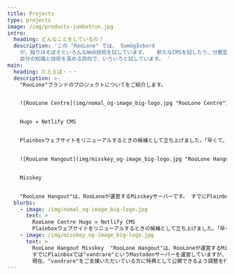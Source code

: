 ```yaml
---
title: Projects
type: projects
image: /img/products-jumbotron.jpg
intro:
  heading: どんなことをしているの？
  description: 'この "RooLone" では、 Sumögåsbord
    が、独りほそぼそといろんなWeb技術を試しています。   新たなCMSを試したり、分散型SNSを試してみたり…
    自分の知識と技術を高める目的で、いろいろと試しています。 '
main:
  heading: たとえば・・・
  description: >-
    "RooLone"ブランドのプロジェクトについてをご紹介します。


    ![RooLone Centre](img/nomal_og-image_big-logo.jpg "RooLone Centre")


    Hugo ✕ Netlify CMS


    Plainboxウェブサイトをリニューアルするときの候補として立ち上げました。「早くて、軽くて、美しいウェブサイト。」を目指して、運営しております。Plainboxウェブサイトへの実装は、他の言語やフレームワークと比較しながら検討してまいります。


    ![RooLone Hangout](img/misskey_og-image_big-logo.jpg "RooLone Hangout")


    Misskey


    "RooLone Hangout"は、RooLoneが運営するMisskeyサーバーです。 すでにPlainboxでは"vandrare"というMastodonサーバーを運営していますが、ここでは絵文字リアクションなどの充実した機能を搭載した"Misskey"を試験導入し、管理・運営がきちんとできるか試しています。 現在、"vandrare"をご支援いただいている方に特典として公開できるよう調整を行っています。
  blurbs:
    - image: /img/nomal_og-image_big-logo.jpg
      text: >
        RooLone Centre Hugo ✕ Netlify CMS
        Plainboxウェブサイトをリニューアルするときの候補として立ち上げました。「早くて、軽くて、美しいウェブサイト。」を目指して、運営しております。Plainboxウェブサイトへの実装は、他の言語やフレームワークと比較しながら検討してまいります。
    - image: /img/misskey_og-image_big-logo.jpg
      text: >
        RooLone Hangout Misskey  "RooLone Hangout"は、RooLoneが運営するMisskeyサーバーです。
        すでにPlainboxでは"vandrare"というMastodonサーバーを運営していますが、ここでは絵文字リアクションなどの充実した機能を搭載した"Misskey"を試験導入し、管理・運営がきちんとできるか試しています。
        現在、"vandrare"をご支援いただいている方に特典として公開できるよう調整を行っています。
---
```

